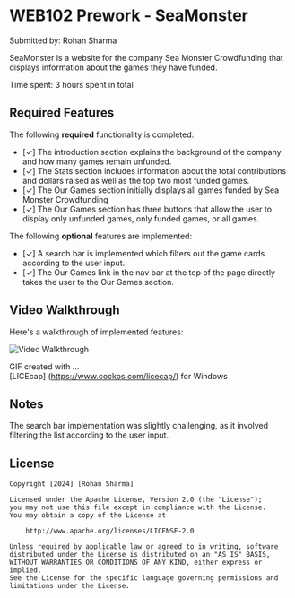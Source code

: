 # WEB102 Prework - SeaMonster

Submitted by: Rohan Sharma

SeaMonster is a website for the company Sea Monster Crowdfunding that displays information about the games they have funded.

Time spent: 3 hours spent in total

## Required Features

The following **required** functionality is completed:

* [✓] The introduction section explains the background of the company and how many games remain unfunded.
* [✓] The Stats section includes information about the total contributions and dollars raised as well as the top two most funded games.
* [✓] The Our Games section initially displays all games funded by Sea Monster Crowdfunding
* [✓] The Our Games section has three buttons that allow the user to display only unfunded games, only funded games, or all games.

The following **optional** features are implemented:

* [✓] A search bar is implemented which filters out the game cards according to the user input.
* [✓] The Our Games link in the nav bar at the top of the page directly takes the user to the Our Games section.

## Video Walkthrough

Here's a walkthrough of implemented features:

<img src='http://i.imgur.com/a/8rT7UWS' title='Video Walkthrough' width='' alt='Video Walkthrough' />

<!-- Replace this with whatever GIF tool you used! -->
GIF created with ...  
[LICEcap] (https://www.cockos.com/licecap/) for Windows


## Notes

The search bar implementation was slightly challenging, as it involved filtering the list according to the user input.

## License

    Copyright [2024] [Rohan Sharma]

    Licensed under the Apache License, Version 2.0 (the "License");
    you may not use this file except in compliance with the License.
    You may obtain a copy of the License at

        http://www.apache.org/licenses/LICENSE-2.0

    Unless required by applicable law or agreed to in writing, software
    distributed under the License is distributed on an "AS IS" BASIS,
    WITHOUT WARRANTIES OR CONDITIONS OF ANY KIND, either express or implied.
    See the License for the specific language governing permissions and
    limitations under the License.
